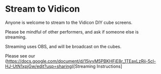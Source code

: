# Stream to Vidicon

Anyone is welcome to stream to the Vidicon DIY cube screens. 

Please be mindful of other performers, and ask if someone else is streaming. 

Streaming uses OBS, and will be broadcast on the cubes.

Please see our (https://docs.google.com/document/d/15jvyM5PBKHFiE8r_1TEaxLzRij-5cl-HJ-UtN1xpjGw/edit?usp=sharing)[Streaming Instructions]
